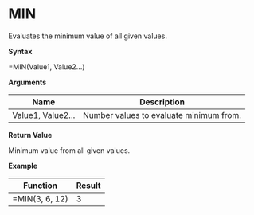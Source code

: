 # MIN

Evaluates the minimum value of all given values.

**Syntax**

=MIN(Value1, Value2...)

**Arguments**

| Name              | Description                             |
|-------------------|-----------------------------------------|
| Value1, Value2... | Number values to evaluate minimum from. |

**Return Value**

Minimum value from all given values.

**Example**

| Function       | Result |
|----------------|--------|
| =MIN(3, 6, 12) | 3      |
